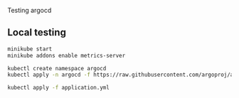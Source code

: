 Testing argocd

## Local testing

```bash
minikube start
minikube addons enable metrics-server

kubectl create namespace argocd
kubectl apply -n argocd -f https://raw.githubusercontent.com/argoproj/argo-cd/stable/manifests/install.yaml

kubectl apply -f application.yml
```
